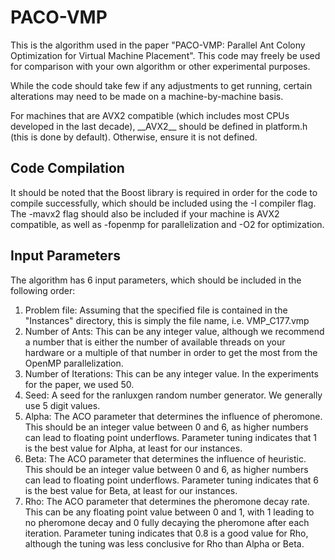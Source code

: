 # PACO-VMP
This is the algorithm used in the paper "PACO-VMP: Parallel Ant Colony Optimization for Virtual Machine Placement". This code may freely be used for comparison with your own algorithm or other experimental purposes.

While the code should take few if any adjustments to get running, certain alterations may need to be made on a machine-by-machine basis.

For machines that are AVX2 compatible (which includes most CPUs developed in the last decade), \_\_AVX2__ should be defined in platform.h (this is done by default). Otherwise, ensure it is not defined.

## Code Compilation
It should be noted that the Boost library is required in order for the code to compile successfully, which should be included using the -I compiler flag. The -mavx2 flag should also be included if your machine is AVX2 compatible, as well as -fopenmp for parallelization and -O2 for optimization.

## Input Parameters
The algorithm has 6 input parameters, which should be included in the following order:

1. Problem file: Assuming that the specified file is contained in the "Instances" directory, this is simply the file name, i.e. VMP_C177.vmp
2. Number of Ants: This can be any integer value, although we recommend a number that is either the number of available threads on your hardware or a multiple of that number in order to get the most from the OpenMP parallelization.
3. Number of Iterations: This can be any integer value. In the experiments for the paper, we used 50.
4. Seed: A seed for the ranluxgen random number generator. We generally use 5 digit values.
5. Alpha: The ACO parameter that determines the influence of pheromone. This should be an integer value between 0 and 6, as higher numbers can lead to floating point underflows. Parameter tuning indicates that 1 is the best value for Alpha, at least for our instances.
6. Beta: The ACO parameter that determines the influence of heuristic. This should be an integer value between 0 and 6, as higher numbers can lead to floating point underflows. Parameter tuning indicates that 6 is the best value for Beta, at least for our instances.
7. Rho: The ACO parameter that determines the pheromone decay rate. This can be any floating point value between 0 and 1, with 1 leading to no pheromone decay and 0 fully decaying the pheromone after each iteration. Parameter tuning indicates that 0.8 is a good value for Rho, although the tuning was less conclusive for Rho than Alpha or Beta.
